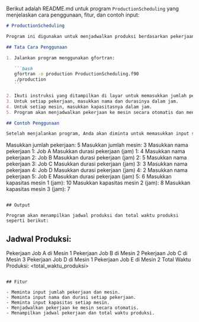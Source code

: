 Berikut adalah README.md untuk program `ProductionScheduling` yang menjelaskan cara penggunaan, fitur, dan contoh input:

````markdown
# ProductionScheduling

Program ini digunakan untuk menjadwalkan produksi berdasarkan pekerjaan dan mesin yang tersedia. Program akan mengalokasikan pekerjaan ke mesin secara otomatis dan menampilkan jadwal serta total waktu produksi.

## Tata Cara Penggunaan

1. Jalankan program menggunakan gfortran:

   ```bash
   gfortran -o production ProductionScheduling.f90
   ./production
   ```

2. Ikuti instruksi yang ditampilkan di layar untuk memasukkan jumlah pekerjaan dan mesin yang tersedia.
3. Untuk setiap pekerjaan, masukkan nama dan durasinya dalam jam.
4. Untuk setiap mesin, masukkan kapasitasnya dalam jam.
5. Program akan menjadwalkan pekerjaan ke mesin secara otomatis dan menampilkan jadwal serta total waktu produksi.

## Contoh Penggunaan

Setelah menjalankan program, Anda akan diminta untuk memasukkan input seperti berikut:
````

Masukkan jumlah pekerjaan:
5
Masukkan jumlah mesin:
3
Masukkan nama pekerjaan 1:
Job A
Masukkan durasi pekerjaan (jam) 1:
4
Masukkan nama pekerjaan 2:
Job B
Masukkan durasi pekerjaan (jam) 2:
5
Masukkan nama pekerjaan 3:
Job C
Masukkan durasi pekerjaan (jam) 3:
3
Masukkan nama pekerjaan 4:
Job D
Masukkan durasi pekerjaan (jam) 4:
2
Masukkan nama pekerjaan 5:
Job E
Masukkan durasi pekerjaan (jam) 5:
6
Masukkan kapasitas mesin 1 (jam):
10
Masukkan kapasitas mesin 2 (jam):
8
Masukkan kapasitas mesin 3 (jam):
7

```

## Output

Program akan menampilkan jadwal produksi dan total waktu produksi seperti berikut:

```

## Jadwal Produksi:

Pekerjaan Job A di Mesin 1
Pekerjaan Job B di Mesin 2
Pekerjaan Job C di Mesin 3
Pekerjaan Job D di Mesin 1
Pekerjaan Job E di Mesin 2
Total Waktu Produksi: <total_waktu_produksi>

```

## Fitur

- Meminta input jumlah pekerjaan dan mesin.
- Meminta input nama dan durasi setiap pekerjaan.
- Meminta input kapasitas setiap mesin.
- Menjadwalkan pekerjaan ke mesin secara otomatis.
- Menampilkan jadwal pekerjaan dan total waktu produksi.
```
